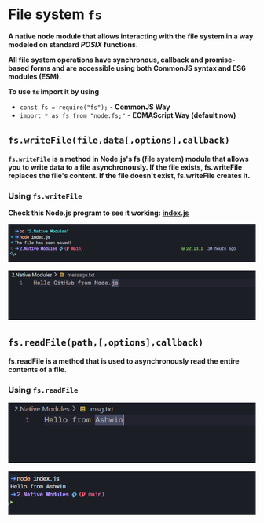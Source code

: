 # File system `fs`

**A native node module that allows interacting with the file system in a way modeled on standard ***POSIX*** functions.**

**All file system operations have synchronous, callback and promise-based forms and are accessible using both CommonJS syntax and ES6 modules (ESM).**

**To use `fs` import it by using**
- `const fs = require("fs");` - **CommonJS Way**
- `import * as fs from "node:fs;"` - **ECMAScript Way (default now)**

## `fs.writeFile(file,data[,options],callback)` 

**`fs.writeFile` is a method in Node.js's fs (file system) module that allows you to write data to a file asynchronously. If the file exists, fs.writeFile replaces the file's content. If the file doesn't exist, fs.writeFile creates it.** 

### Using `fs.writeFile`
**Check this Node.js program to see it working: [index.js](index.js)**

![terminal](./pictures/fs.writeFile.png)

![message.txt](./pictures/writeFile.png)

## `fs.readFile(path,[,options],callback)`

**fs.readFile is a method that is used to asynchronously read the entire contents of a file.**

### Using `fs.readFile`

![msg.txt](./pictures/readFile.png)

![terminal](./pictures/fs.readFile.png)

